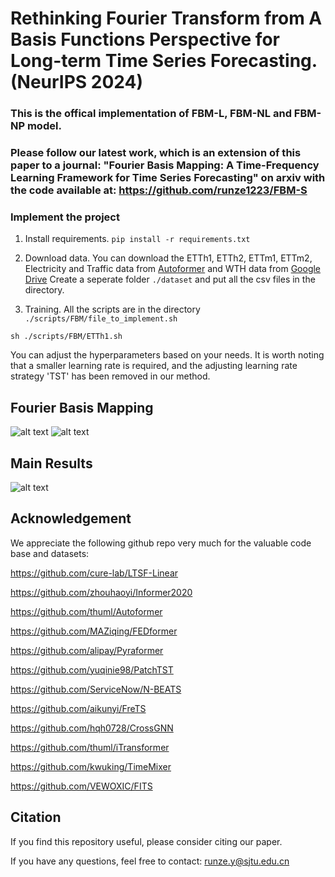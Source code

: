 # Rethinking Fourier Transform from A Basis Functions Perspective for Long-term Time Series Forecasting. (NeurIPS 2024)

### This is the offical implementation of FBM-L, FBM-NL and FBM-NP model. 
### Please follow our latest work, which is an extension of this paper to a journal: "Fourier Basis Mapping: A Time-Frequency Learning Framework for Time Series Forecasting" on arxiv with the code available at:  https://github.com/runze1223/FBM-S

### Implement the project

1. Install requirements. ```pip install -r requirements.txt```

2. Download data. You can download the ETTh1, ETTh2, ETTm1, ETTm2, Electricity and Traffic data from [Autoformer](https://drive.google.com/drive/folders/1ZOYpTUa82_jCcxIdTmyr0LXQfvaM9vIy) and WTH data from [Google Drive](https://drive.google.com/drive/folders/1ohGYWWohJlOlb2gsGTeEq3Wii2egnEPR?usp=sharing) Create a seperate folder ```./dataset``` and put all the csv files in the directory.

3. Training. All the scripts are in the directory ```./scripts/FBM/file_to_implement.sh```
```
sh ./scripts/FBM/ETTh1.sh
```
You can adjust the hyperparameters based on your needs. It is worth noting that a smaller learning rate is required, and the adjusting learning rate strategy 'TST' has been removed in our method.
## Fourier Basis Mapping

![alt text](https://github.com/runze1223/Fourier-Basis-Mapping/blob/main/pic/imag1.png)
![alt text](https://github.com/runze1223/Fourier-Basis-Mapping/blob/main/pic/imag2.png)
## Main Results

![alt text](https://github.com/runze1223/Fourier-Basis-Mapping/blob/main/pic/imag3.png)

## Acknowledgement

We appreciate the following github repo very much for the valuable code base and datasets:

https://github.com/cure-lab/LTSF-Linear

https://github.com/zhouhaoyi/Informer2020

https://github.com/thuml/Autoformer

https://github.com/MAZiqing/FEDformer

https://github.com/alipay/Pyraformer

https://github.com/yuqinie98/PatchTST

https://github.com/ServiceNow/N-BEATS

https://github.com/aikunyi/FreTS

https://github.com/hqh0728/CrossGNN

https://github.com/thuml/iTransformer

https://github.com/kwuking/TimeMixer

https://github.com/VEWOXIC/FITS

## Citation

If you find this repository useful, please consider citing our paper.

If you have any questions, feel free to contact: runze.y@sjtu.edu.cn
